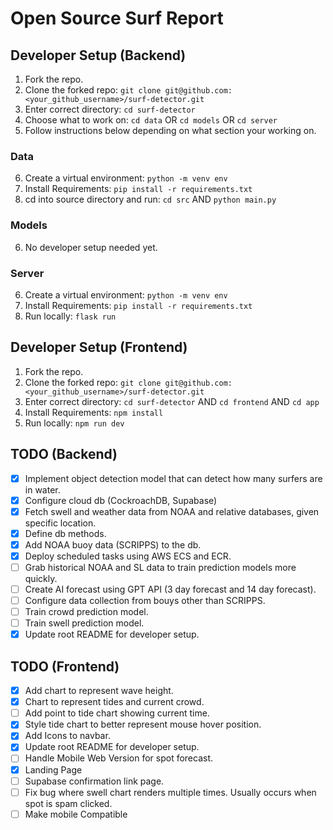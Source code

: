# Open Source Surf Report

## Developer Setup (Backend)
1. Fork the repo.
2. Clone the forked repo:
    ```git clone git@github.com:<your_github_username>/surf-detector.git```
3. Enter correct directory: 
    ```cd surf-detector```
4. Choose what to work on: 
   ```cd data``` OR ```cd models``` OR ```cd server```
5. Follow instructions below depending on what section your working on. 

### Data
6. Create a virtual environment: 
    ```python -m venv env```
7. Install Requirements: 
    ```pip install -r requirements.txt```
8. cd into source directory and run: 
    ```cd src``` AND ```python main.py```

### Models 
6. No developer setup needed yet. 

### Server
6. Create a virtual environment: 
    ```python -m venv env```
7. Install Requirements: 
    ```pip install -r requirements.txt```
8. Run locally: 
    ```flask run```


## Developer Setup (Frontend)
1. Fork the repo.
2. Clone the forked repo:
    ```git clone git@github.com:<your_github_username>/surf-detector.git```
3. Enter correct directory: 
    ```cd surf-detector``` AND ```cd frontend``` AND ```cd app```
4. Install Requirements: 
    ```npm install```
5. Run locally: 
    ```npm run dev```

## TODO (Backend)
- [x] Implement object detection model that can detect how many surfers are in water.
- [x] Configure cloud db (CockroachDB, Supabase)
- [x] Fetch swell and weather data from NOAA and relative databases, given specific location.
- [x] Define db methods. 
- [x] Add NOAA buoy data (SCRIPPS) to the db.
- [x] Deploy scheduled tasks using AWS ECS and ECR. 
- [ ] Grab historical NOAA and SL data to train prediction models more quickly. 
- [ ] Create AI forecast using GPT API (3 day forecast and 14 day forecast).
- [ ] Configure data collection from bouys other than SCRIPPS.
- [ ] Train crowd prediction model. 
- [ ] Train swell prediction model. 
- [x] Update root README for developer setup. 

## TODO (Frontend)
- [x] Add chart to represent wave height.
- [x] Chart to represent tides and current crowd.
- [ ] Add point to tide chart showing current time.
- [x] Style tide chart to better represent mouse hover position. 
- [x] Add Icons to navbar.
- [x] Update root README for developer setup. 
- [ ] Handle Mobile Web Version for spot forecast.
- [x] Landing Page
- [ ] Supabase confirmation link page.
- [ ] Fix bug where swell chart renders multiple times. Usually occurs when spot is spam clicked.
- [ ] Make mobile Compatible